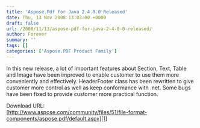 ```yaml
---
title: 'Aspose.Pdf for Java 2.4.0.0 Released'
date: Thu, 13 Nov 2008 13:03:00 +0000
draft: false
url: /2008/11/13/aspose-pdf-for-java-2-4-0-0-released/
author: Forever
summary: ''
tags: []
categories: ['Aspose.PDF Product Family']
---
```


In this new release, a lot of important features about Section, Text, Table and Image have been improved to enable customer to use them more conveniently and effectively. HeaderFooter class has been rewritten to give customer more control as well as keep conformance with .net. Some bugs have been fixed to provide customer more practical function.

Download URL:  
[http://www.aspose.com/community/files/51/file-format-components/aspose.pdf/default.aspx][1]




[1]: http://www.aspose.com/community/files/51/file-format-components/aspose.pdf/default.aspx




